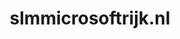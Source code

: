 ---
layout: post
title:  "slmmicrosoftrijk.nl"
internal_url:  "/dutchgov/slmmicrosoftrijk.nl.html"
categories: dutchgov
---